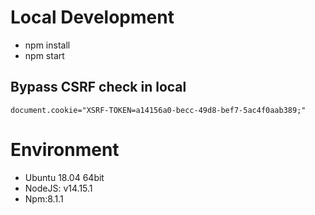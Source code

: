 # Local Development
-  npm install
-  npm start
## Bypass CSRF check in local
```
document.cookie="XSRF-TOKEN=a14156a0-becc-49d8-bef7-5ac4f0aab389;"
```
# Environment
- Ubuntu 18.04 64bit
- NodeJS: v14.15.1
- Npm:8.1.1
